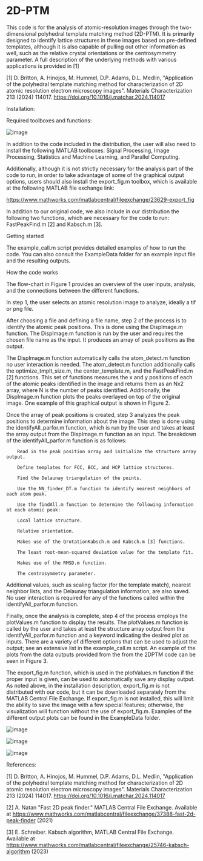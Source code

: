 # 2D-PTM
This code is for the analysis of atomic-resolution images through the two-dimensional polyhedral template matching method (2D-PTM). It is primarily designed to identify lattice structures in these images based on pre-defined templates, although it is also capable of pulling out other information as well, such as the relative crystal orientations or the centrosymmetry parameter.  A full description of the underlying methods with various applications is provided in [1] 

[1] D. Britton, A. Hinojos, M. Hummel, D.P. Adams, D.L. Medlin, "Application of the polyhedral template matching method for characterization of 2D atomic resolution electron microscopy images".
Materials Characterization 213 (2024) 114017.  https://doi.org/10.1016/j.matchar.2024.114017



Installation:

Required toolboxes and functions: 

![image](https://github.com/user-attachments/assets/a13909f8-6a6e-467e-8a0a-ccc221fbe3e4)

In addition to the code included in the distribution, the user will also need to install the following MATLAB toolboxes:   Signal Processing, Image Processing, Statistics and Machine Learning, and Parallel Computing.   

Additionally, although it is not strictly necessary for the analysis part of the code to run, in order to take advantage of some of the graphical output options, users should also install the export_fig.m toolbox, which is available at the following MATLAB file exchange link: 

https://www.mathworks.com/matlabcentral/fileexchange/23629-export_fig 

In addition to our original code, we also include in our distribution the following two functions, which are necessary for the code to run: FastPeakFind.m [2] and Kabsch.m [3]. 


Getting started 

The example_call.m script provides detailed examples of how to run the code. You can also consult the ExampleData folder for an example input file and the resulting outputs. 


How the code works 

The flow-chart in Figure 1 provides an overview of the user inputs, analysis, and the connections between the different functions. 

In step 1, the user selects an atomic resolution image to analyze, ideally a tif or png file. 

After choosing a file and defining a file name, step 2 of the process is to identify the atomic peak positions. This is done using the DispImage.m function. The DispImage.m function is run by the user and requires the chosen file name as the input. It produces an array of peak positions as the output. 

The DispImage.m function automatically calls the atom_detect.m function no user interaction is needed.  The atom_detect.m function additionally calls the optimize_tmplt_size.m, the center_template.m, and the FastPeakFind.m [2] functions.  This set of functions measures the x and y positions of each of the atomic peaks identified in the image and returns them as an Nx2 array, where N is the number of peaks identified. Additionally, the DispImage.m function plots the peaks overlayed on top of the original image. One example of this graphical output is shown in Figure 2. 

Once the array of peak positions is created, step 3 analyzes the peak positions to determine information about the image. This step is done using the identifyAll_parfor.m function, which is run by the user and takes at least the array output from the DispImage.m function as an input. The breakdown of the identifyAll_parfor.m function is as follows: 

		Read in the peak position array and initialize the structure array output. 

		Define templates for FCC, BCC, and HCP lattice structures. 

		Find the Delaunay triangulation of the points. 

		Use the NN_finder_DT.m function to identify nearest neighbors of each atom peak. 

		Use the findAll.m function to determine the following information at each atomic peak: 

		Local lattice structure. 

		Relative orientation. 

		Makes use of the QrotationKabsch.m and Kabsch.m [3] functions.  

		The least root-mean-squared deviation value for the template fit. 

		Makes use of the RMSD.m function. 

		The centrosymmetry parameter. 

Additional values, such as scaling factor (for the template match), nearest neighbor lists, and the Delaunay triangulation information, are also saved. No user interaction is required for any of the functions called within the identifyAll_parfor.m function. 

Finally, once the analysis is complete, step 4 of the process employs the plotValues.m function to display the results. The plotValues.m function is called by the user and takes at least the structure array output from the identifyAll_parfor.m function and a keyword indicating the desired plot as inputs. There are a variety of different options that can be used to adjust the output; see an extensive list in the example_call.m script. An example of the plots from the data outputs provided from the from the 2DPTM code can be seen in Figure 3.  

The export_fig.m function, which is used in the plotValues.m function if the proper input is given, can be used to automatically save any display output. As noted above, in the installation description, export_fig.m is not distributed with our code, but it can be downloaded separately from the MATLAB Central File Exchange.  If export_fig.m is not installed, this will limit the ability to save the image with a few special features; otherwise, the visualization will function without the use of export_fig.m. Examples of the different output plots can be found in the ExampleData folder. 



![image](https://github.com/user-attachments/assets/5c6bf6a1-c9bd-4377-8653-0f110142780a)


![image](https://github.com/user-attachments/assets/0c69943f-9fd9-4438-a2b0-96e69fdc167d)



![image](https://github.com/user-attachments/assets/13e9ca2d-3b8d-4310-9ff2-e38a8bfd196d)





References:   

[1]  D. Britton, A. Hinojos, M. Hummel, D.P. Adams, D.L. Medlin, "Application of the polyhedral template matching method for characterization of 2D atomic resolution electron microscopy images".
Materials Characterization 213 (2024) 114017.  https://doi.org/10.1016/j.matchar.2024.114017

[2] A. Natan "Fast 2D peak finder." MATLAB Central File Exchange. Available at https://www.mathworks.com/matlabcentral/fileexchange/37388-fast-2d-peak-finder (2021) 

[3] E. Schreiber. Kabsch algorithm, MATLAB Central File Exchange.  Available at https://www.mathworks.com/matlabcentral/fileexchange/25746-kabsch-algorithm (2023)
 
 

